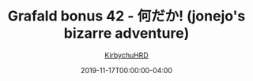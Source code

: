 ---
title: "Grafald bonus 42 - 何だか! (jonejo's bizarre adventure)"
type: "image"
date: 2019-11-17T00:00:00-04:00
draft: false
categories:
- comics
- collaborations
tags:
- grafald
image_path: "../img/2019/bonus_42.png"
alt_text: ""
author: "[KirbychuHRD](https://cohost.org/KirbychuHRD)"
---